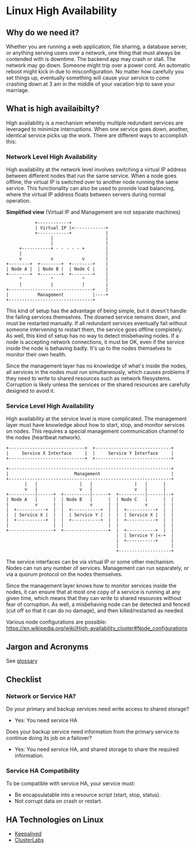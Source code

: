Linux High Availability
=======================

Why do we need it?
------------------

Whether you are running a web application, file sharing, a database server, or anything serving users over a network, one thing that must always be contended with is downtime. The backend app may crash or stall. The network may go down. Someone might trip over a power cord. An automatic reboot might kick in due to misconfiguration. No matter how carefully you set things up, eventually something will cause your service to come crashing down at 3 am in the middle of your vacation trip to save your marriage.



What is high availaibilty?
--------------------------

High availability is a mechanism whereby multiple redundant services are leveraged to minimize interruptions. When one service goes down, another, identical service picks up the work. There are different ways to accomplish this:


### Network Level High Availability

High availability at the network level involves switching a virtual IP address between different nodes that run the same service. When a node goes offline, the virtual IP is switched over to another node running the same service. This functionality can also be used to provide load balancing, where the virtual IP address floats between servers during normal operation.

**Simplified view** (Virtual IP and Management are not separate machines)

               +------------+
               | Virtual IP |<------------+
               +------------+             |
                     |                    |
                     |                    |
         +-----------+ - - - - - +        |
         |                                |
         v           v           v        |
    +--------+  +--------+  +--------+    |
    | Node A |  | Node B |  | Node C |    |
    +--------+  +--------+  +--------+    |
         ^           ^           ^        |
         |           |           |        |
    +--------------------------------+    |
    |           Management           |----+
    +--------------------------------+

This kind of setup has the advantage of being simple, but it doesn't handle the failing services themselves. The downed service remains down, and must be restarted manually. If all redundant services eventually fail without someone intervening to restart them, the service goes offline completely. As well, this kind of setup has no way to detect misbehaving nodes. If a node is accepting network connections, it must be OK, even if the service inside the node is behaving badly. It's up to the nodes themselves to monitor their own health.

Since the management layer has no knowledge of what's inside the nodes, all services in the nodes must run simultaneously, which causes problems if they need to write to shared resources such as network filesystems. Corruption is likely unless the services or the shared resources are carefully designed to avoid it.


### Service Level High Availability

High availability at the service level is more complicated. The management layer must have knowledge about how to start, stop, and monitor services on nodes. This requires a special management communication channel to the nodes (heartbeat network).

    +-----------------------------+  +-----------------------------+
    |     Service X Interface     |  |     Service Y Interface     |
    +-----------------------------+  +-----------------------------+

    +--------------------------------------------------------------+
    |                         Management                           |
    +--------------------------------------------------------------+
           |   |                |   |                |   |      |
           v   |                v   |                v   |      |
    +----------|------+  +----------|------+  +----------|------|--+
    | Node A   |      |  | Node B   |      |  | Node C   |      |  |
    |          v      |  |          v      |  |          v      |  |
    |  +-----------+  |  |  +-----------+  |  |  +-----------+  |  |
    |  | Service X |  |  |  | Service Y |  |  |  | Service X |  |  |
    |  +-----------+  |  |  +-----------+  |  |  +-----------+  |  |
    |                 |  |                 |  |                 |  |
    +-----------------+  +-----------------+  |  +-----------+  |  |
                                              |  | Service Y |<-+  |
                                              |  +-----------+     |
                                              |                    |
                                              +--------------------+

The service interfaces can be via virtual IP or some other mechanism. Nodes can run any number of services. Management can run separately, or via a quorum protocol on the nodes themselves.

Since the management layer knows how to monitor services inside the nodes, it can ensure that at most one copy of a service is running at any given time, which means that they can write to shared resources without fear of corruption. As well, a misbehaving node can be detected and fenced (cut off so that it can do no damage), and then killed/restarted as needed.

Various node configurations are possible: https://en.wikipedia.org/wiki/High-availability_cluster#Node_configurations


Jargon and Acronyms
-------------------

See [glossary](glossary.md)



Checklist
---------

### Network or Service HA?

Do your primary and backup services need write access to shared storage?

* Yes: You need service HA

Does your backup service need information from the primary service to continue doing its job on a failover?

* Yes: You need service HA, and shared storage to share the required information.

### Service HA Compatibility

To be compatible with service HA, your service must:

* Be encapsulatable into a resource script (start, stop, status).
* Not corrupt data on crash or restart.



HA Technologies on Linux
------------------------

* [Keepalived](keepalived.md)
* [ClusterLabs](clusterlabs.md)
